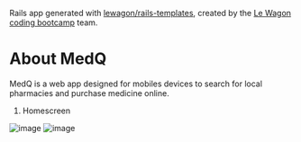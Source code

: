 Rails app generated with [lewagon/rails-templates](https://github.com/lewagon/rails-templates), created by the [Le Wagon coding bootcamp](https://www.lewagon.com) team.

# About MedQ

MedQ is a web app designed for mobiles devices to search for local pharmacies and purchase medicine online.

1. Homescreen


![image](https://user-images.githubusercontent.com/87809334/217652273-bb4952a7-c74f-4c77-b31c-d9fde36890c9.png)
![image](https://user-images.githubusercontent.com/87809334/217654072-f74e8ab7-c426-4d5f-8ccb-19f5708682e1.png)

